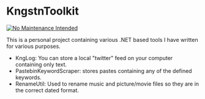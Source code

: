 # KngstnToolkit
[![No Maintenance Intended](http://unmaintained.tech/badge.svg)](http://unmaintained.tech/)

This is a personal project containing various .NET based tools I have written for various purposes.

- KngLog: You can store a local "twitter" feed on your computer containing only text.
- PastebinKeywordScraper: stores pastes containing any of the defined keywords.
- RenameUtil: Used to rename music and picture/movie files so they are in the correct dated format.
